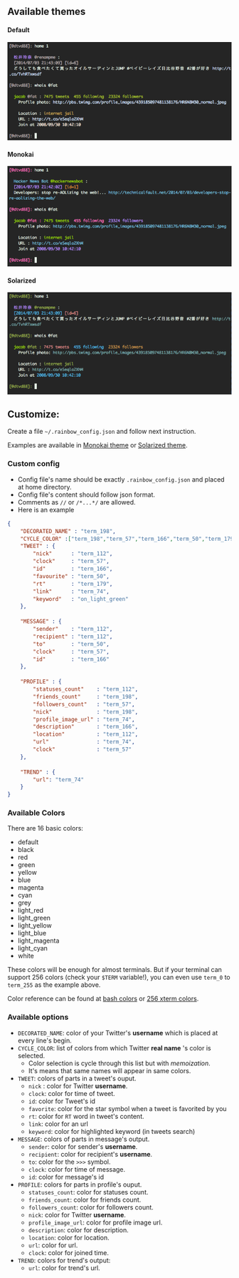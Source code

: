## Available themes
#### Default
![Default](./screenshot/themes/Default.png)
#### Monokai
![Monokai](./screenshot/themes/Monokai.png)
#### Solarized
![Solarized](./screenshot/themes/Solarized.png)

## Customize:
Create a file `~/.rainbow_config.json` and follow next instruction.

Examples are available in 
[Monokai theme](https://github.com/DTVD/rainbowstream/blob/master/rainbowstream/colorset/monokai.json)
or
[Solarized theme](https://github.com/DTVD/rainbowstream/blob/master/rainbowstream/colorset/solarized.json).

### Custom config
 * Config file's name should be exactly `.rainbow_config.json` and placed at home directory.
 * Config file's content should follow json format.
 * Comments as `//` or `/*...*/` are allowed.
 * Here is an example

```json
{
    "DECORATED_NAME" : "term_198",
    "CYCLE_COLOR" :["term_198","term_57","term_166","term_50","term_179","term_74","term_112"],
    "TWEET" : {
        "nick"      : "term_112",
        "clock"     : "term_57",
        "id"        : "term_166",
        "favourite" : "term_50",
        "rt"        : "term_179",
        "link"      : "term_74",
        "keyword"   : "on_light_green"
    },

    "MESSAGE" : {
        "sender"    : "term_112",
        "recipient" : "term_112",
        "to"        : "term_50",
        "clock"     : "term_57",
        "id"        : "term_166"
    },

    "PROFILE" : {
        "statuses_count"    : "term_112",
        "friends_count"     : "term_198",
        "followers_count"   : "term_57",
        "nick"              : "term_198",
        "profile_image_url" : "term_74",
        "description"       : "term_166",
        "location"          : "term_112",
        "url"               : "term_74",
        "clock"             : "term_57"
    },

    "TREND" : {
        "url": "term_74"
    }
}
```

### Available Colors

There are 16 basic colors:
  * default
  * black
  * red
  * green
  * yellow
  * blue
  * magenta
  * cyan
  * grey
  * light_red
  * light_green
  * light_yellow
  * light_blue
  * light_magenta
  * light_cyan
  * white

These colors will be enough for almost terminals.
But if your terminal can support 256 colors (check your `$TERM` variable!), 
you can even use `term_0` to `term_255` as the example above.

Color reference can be found at 
[bash colors](http://misc.flogisoft.com/bash/tip_colors_and_formatting) or 
[256 xterm colors](http://www.calmar.ws/vim/256-xterm-24bit-rgb-color-chart.html).

### Available options
* `DECORATED_NAME`: color of your Twitter's __username__ which is placed at every line's begin.
* `CYCLE_COLOR`: list of colors from which Twitter __real name__ 's color is selected. 
  * Color selection is cycle through this list but with _memoization_. 
  * It's means that same names will appear in same colors.
* `TWEET`: colors of parts in a tweet's ouput.
  * `nick` : color for Twitter __username__.
  * `clock`: color for time of tweet.
  * `id`: color for Tweet's id
  * `favorite`: color for the star symbol when a tweet is favorited by you
  * `rt`: color for `RT` word in tweet's content.
  * `link`: color for an url
  * `keyword`: color for highlighted keyword (in tweets search) 
* `MESSAGE`: colors of parts in message's output.
  * `sender`: color for sender's __username__.
  * `recipient`: color for recipient's __username__.
  * `to`: color for the `>>>` symbol.
  * `clock`: color for time of message.
  * `id`: color for message's id
* `PROFILE`: colors for parts in profile's ouput.
  * `statuses_count`: color for statuses count.
  * `friends_count`: color for friends count.
  * `followers_count`: color for followers count.
  * `nick`: color for Twitter __username__.
  * `profile_image_url`: color for profile image url.
  * `description`: color for description.
  * `location`: color for location.
  * `url`: color for url.
  * `clock`: color for joined time.
* `TREND`: colors for trend's output:
  * `url`: color for trend's url.

